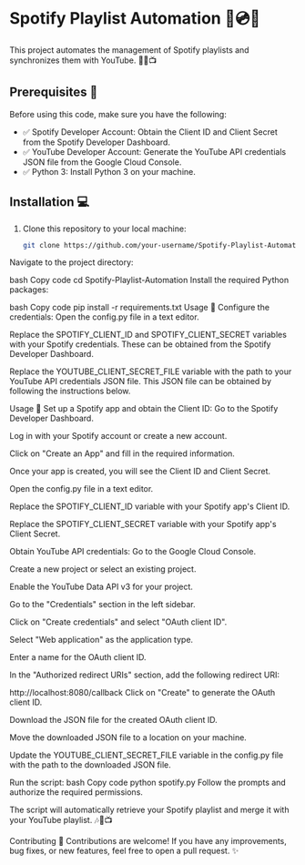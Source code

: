 # Spotify Playlist Automation :musical_note::cd::musical_note:

This project automates the management of Spotify playlists and synchronizes them with YouTube. :robot::musical_note::tv:

## Prerequisites :memo:

Before using this code, make sure you have the following:

- :white_check_mark: Spotify Developer Account: Obtain the Client ID and Client Secret from the Spotify Developer Dashboard.
- :white_check_mark: YouTube Developer Account: Generate the YouTube API credentials JSON file from the Google Cloud Console.
- :white_check_mark: Python 3: Install Python 3 on your machine.

## Installation :computer:

1. Clone this repository to your local machine:
   ```bash
   git clone https://github.com/your-username/Spotify-Playlist-Automation.git
Navigate to the project directory:

bash
Copy code
cd Spotify-Playlist-Automation
Install the required Python packages:

bash
Copy code
pip install -r requirements.txt
Usage :rocket:
Configure the credentials:
Open the config.py file in a text editor.

Replace the SPOTIFY_CLIENT_ID and SPOTIFY_CLIENT_SECRET variables with your Spotify credentials. These can be obtained from the Spotify Developer Dashboard.

Replace the YOUTUBE_CLIENT_SECRET_FILE variable with the path to your YouTube API credentials JSON file. This JSON file can be obtained by following the instructions below.

Usage :rocket:
Set up a Spotify app and obtain the Client ID:
Go to the Spotify Developer Dashboard.

Log in with your Spotify account or create a new account.

Click on "Create an App" and fill in the required information.

Once your app is created, you will see the Client ID and Client Secret.

Open the config.py file in a text editor.

Replace the SPOTIFY_CLIENT_ID variable with your Spotify app's Client ID.

Replace the SPOTIFY_CLIENT_SECRET variable with your Spotify app's Client Secret.

Obtain YouTube API credentials:
Go to the Google Cloud Console.

Create a new project or select an existing project.

Enable the YouTube Data API v3 for your project.

Go to the "Credentials" section in the left sidebar.

Click on "Create credentials" and select "OAuth client ID".

Select "Web application" as the application type.

Enter a name for the OAuth client ID.

In the "Authorized redirect URIs" section, add the following redirect URI:

http://localhost:8080/callback
Click on "Create" to generate the OAuth client ID.

Download the JSON file for the created OAuth client ID.

Move the downloaded JSON file to a location on your machine.

Update the YOUTUBE_CLIENT_SECRET_FILE variable in the config.py file with the path to the downloaded JSON file.


Run the script:
bash
Copy code
python spotify.py
Follow the prompts and authorize the required permissions.

The script will automatically retrieve your Spotify playlist and merge it with your YouTube playlist. :notes::arrows_counterclockwise::tv:

Contributing :raised_hands:
Contributions are welcome! If you have any improvements, bug fixes, or new features, feel free to open a pull request. :sparkles:
